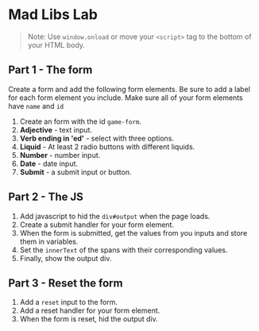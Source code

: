 # Mad Libs Lab

> Note: Use `window.onload` or move your `<script>` tag to the bottom of your HTML body.

## Part 1 - The form

Create a form and add the following form elements. Be sure to add a label for each form element you include. Make sure all of your form elements have `name` and `id`

1. Create an form with the id `game-form`.
1. **Adjective** - text input.
1. **Verb ending in 'ed'** - select with three options.
1. **Liquid** - At least 2 radio buttons with different liquids.
1. **Number** - number input.
1. **Date** - date input.
1. **Submit** - a submit input or button.

## Part 2 - The JS

1. Add javascript to hid the `div#output` when the page loads.
1. Create a submit handler for your form element.
1. When the form is submitted, get the values from you inputs and store them in variables.
1. Set the `innerText` of the spans with their corresponding values.
1. Finally, show the output div.

## Part 3 - Reset the form

1. Add a `reset` input to the form.
1. Add a reset handler for your form element.
1. When the form is reset, hid the output div.
